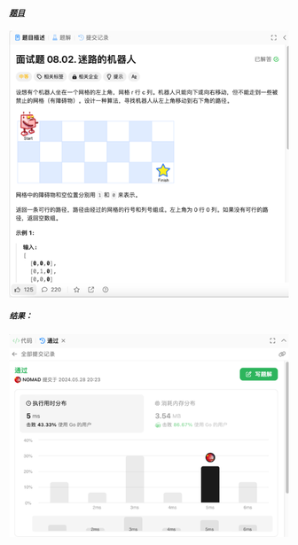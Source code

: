 ##### [题目](https://leetcode.cn/problems/robot-in-a-grid-lcci/description/)
![pic](img.png)
##### 结果：
![pic](result.png)